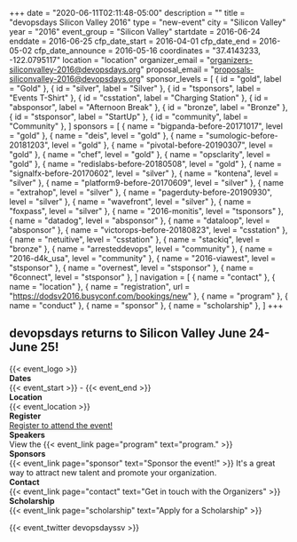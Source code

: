 +++
date = "2020-06-11T02:11:48-05:00"
description = ""
title = "devopsdays Silicon Valley 2016"
type = "new-event"
city = "Silicon Valley"
year = "2016"
event_group = "Silicon Valley"
startdate = 2016-06-24
enddate = 2016-06-25
cfp_date_start = 2016-04-01
cfp_date_end = 2016-05-02
cfp_date_announce = 2016-05-16
coordinates = "37.4143233, -122.0795117"
location = "location"
organizer_email = "organizers-siliconvalley-2016@devopsdays.org"
proposal_email = "proposals-siliconvalley-2016@devopsdays.org"
sponsor_levels = [
    { id = "gold", label = "Gold" },
    { id = "silver", label = "Silver" },
    { id = "tsponsors", label = "Events T-Shirt" },
    { id = "csstation", label = "Charging Station" },
    { id = "absponsor", label = "Afternoon Break" },
    { id = "bronze", label = "Bronze" },
    { id = "stsponsor", label = "StartUp" },
    { id = "community", label = "Community" },
]
sponsors = [
    { name = "bigpanda-before-20171017", level = "gold" },
    { name = "deis", level = "gold" },
    { name = "sumologic-before-20181203", level = "gold" },
    { name = "pivotal-before-20190307", level = "gold" },
    { name = "chef", level = "gold" },
    { name = "opsclarity", level = "gold" },
    { name = "redislabs-before-20180508", level = "gold" },
    { name = "signalfx-before-20170602", level = "silver" },
    { name = "kontena", level = "silver" },
    { name = "platform9-before-20170609", level = "silver" },
    { name = "extrahop", level = "silver" },
    { name = "pagerduty-before-20190930", level = "silver" },
    { name = "wavefront", level = "silver" },
    { name = "foxpass", level = "silver" },
    { name = "2016-monitis", level = "tsponsors" },
    { name = "datadog", level = "absponsor" },
    { name = "dataloop", level = "absponsor" },
    { name = "victorops-before-20180823", level = "csstation" },
    { name = "netuitive", level = "csstation" },
    { name = "stackiq", level = "bronze" },
    { name = "arresteddevops", level = "community" },
    { name = "2016-d4k_usa", level = "community" },
    { name = "2016-viawest", level = "stsponsor" },
    { name = "overnest", level = "stsponsor" },
    { name = "6connect", level = "stsponsor" },
]
navigation = [
    { name = "contact" },
    { name = "location" },
    { name = "registration", url = "https://dodsv2016.busyconf.com/bookings/new" },
    { name = "program" },
    { name = "conduct" },
    { name = "sponsor" },
    { name = "scholarship" },
]
+++
## devopsdays returns to Silicon Valley June 24-June 25!

<div style="float: left; padding-right: 20px;">
  {{< event_logo >}}
</div>
<div style="float: right;">

<div class = "row">
  <div class = "col-md-2">
    <strong>Dates</strong>
  </div>
  <div class = "col-md-8">
    {{< event_start >}} - {{< event_end >}}
  </div>
</div>

<div class = "row">
  <div class = "col-md-2">
    <strong>Location</strong>
  </div>
  <div class = "col-md-8">
    {{< event_location >}}
  </div>
</div>

<div class = "row">
  <div class = "col-md-2">
    <strong>Register</strong>
  </div>
  <div class = "col-md-8">
    <a href=https://dodsv2016.busyconf.com/bookings/new>Register to attend the event!</a>
  </div>
</div>

<div class = "row">
  <div class = "col-md-2">
    <strong>Speakers</strong>
  </div>
  <div class = "col-md-8">
    View the {{< event_link page="program" text="program." >}}
  </div>
</div>

<div class = "row">
  <div class = "col-md-2">
    <strong>Sponsors</strong>
  </div>
  <div class = "col-md-8">
    {{< event_link page="sponsor" text="Sponsor the event!" >}} It's a great way to attract new talent and promote your organization.
  </div>
</div>

<div class = "row">
  <div class = "col-md-2">
    <strong>Contact</strong>
  </div>
  <div class = "col-md-8">
    {{< event_link page="contact" text="Get in touch with the Organizers" >}}
  </div>
</div>

<div class = "row">
  <div class = "col-md-2">
    <strong>Scholarship</strong>
  </div>
  <div class = "col-md-8">
    {{< event_link page="scholarship" text="Apply for a  Scholarship" >}}
  </div>
</div>


{{< event_twitter devopsdayssv >}} <!-- add your twitter name here without the @ sign -->
</div>
